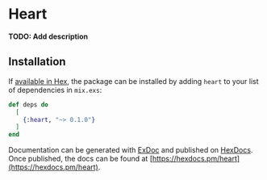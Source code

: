 # Heart

**TODO: Add description**

## Installation

If [available in Hex](https://hex.pm/docs/publish), the package can be installed
by adding `heart` to your list of dependencies in `mix.exs`:

```elixir
def deps do
  [
    {:heart, "~> 0.1.0"}
  ]
end
```

Documentation can be generated with [ExDoc](https://github.com/elixir-lang/ex_doc)
and published on [HexDocs](https://hexdocs.pm). Once published, the docs can
be found at [https://hexdocs.pm/heart](https://hexdocs.pm/heart).

